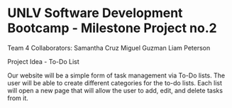 # UNLV Software Development Bootcamp - Milestone Project no.2

Team 4
Collaborators:
Samantha Cruz
Miguel Guzman
Liam Peterson

Project Idea - To-Do List

Our website will be a simple form of task management via To-Do lists. The user will be able to create different categories for the to-do lists. Each list will open a new page that will allow the user to add, edit, and delete tasks from it.
